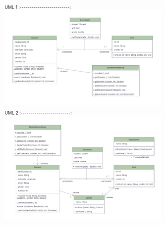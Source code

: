 UML 1
:-------------------------:
![Class Diagram 1](./uml_1.jpg)

UML 2
:-------------------------:
![Class Diagram 2](./uml_2.jpg)
